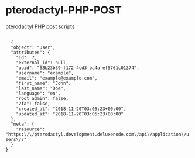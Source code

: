 # pterodactyl-PHP-POST
pterodactyl PHP post scripts

<code>
  {
  "object": "user",
  "attributes": {
    "id": 7,
    "external_id": null,
    "uuid": "68b23b39-f172-4cd3-ba4a-ef5761c01374",
    "username": "example",
    "email": "example@example.com",
    "first_name": "John",
    "last_name": "Doe",
    "language": "en",
    "root_admin": false,
    "2fa": false,
    "created_at": "2018-11-20T03:05:23+00:00",
    "updated_at": "2018-11-20T03:05:23+00:00"
  },
  "meta": {
    "resource": "https:\/\/pterodactyl.development.deluxenode.com\/api\/application\/users\/7"
  }
}
  </code>
